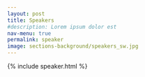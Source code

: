 ```yaml
---
layout: post
title: Speakers
#description: Lorem ipsum dolor est
nav-menu: true
permalink: speaker
image: sections-background/speakers_sw.jpg
---
```



{% include speaker.html %}
